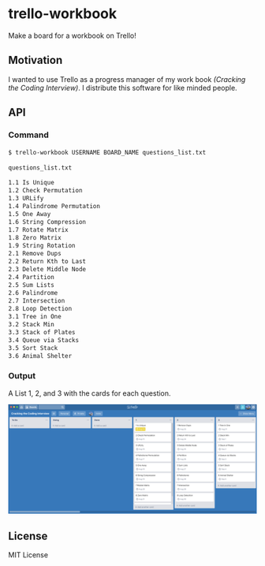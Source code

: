 # trello-workbook
Make a board for a workbook on Trello!

## Motivation
I wanted to use Trello as a progress manager of my work book _(Cracking the Coding Interview)_.
I distribute this software for like minded people.

## API
### Command
`$ trello-workbook USERNAME BOARD_NAME questions_list.txt`

`questions_list.txt`
```
1.1 Is Unique
1.2 Check Permutation
1.3 URLify
1.4 Palindrome Permutation
1.5 One Away
1.6 String Compression
1.7 Rotate Matrix
1.8 Zero Matrix
1.9 String Rotation
2.1 Remove Dups
2.2 Return Kth to Last
2.3 Delete Middle Node
2.4 Partition
2.5 Sum Lists
2.6 Palindrome
2.7 Intersection
2.8 Loop Detection
3.1 Tree in One
3.2 Stack Min
3.3 Stack of Plates
3.4 Queue via Stacks
3.5 Sort Stack
3.6 Animal Shelter
```
### Output
A List 1, 2, and 3 with the cards for each question.

![result.png](./img/result.png)

## License
MIT License